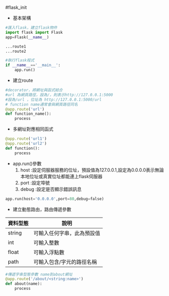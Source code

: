 #flask_init

- 基本架構
```python
#匯入flask，建立flask物件
import flask import Flask
app=Flask(__name__)

...route1
...route2

#執行flask程式
if __name__=='__main__':
    app.run()
```

- 建立route
```python
#decorator，將網址與函式結合
#url 為網頁路徑，設為/，則表示http://127.0.0.1:5000
#設為/url ，位址為 http://127.0.0.1:5000/url
# function name通常會與網頁路徑同名
@app.route('url')
def function_name():
    process
```

- 多網址對應相同函式
```python
@app.route('url1')
@app.route('url2')
def function():
    process

```

- app.run()參數
    1. host :設定伺服器服務的位址，預設值為127.0.0.1,設定為0.0.0.0表示無論本地位址或真實位址都能連上flask伺服器
    2. port :設定埠號
    3. debug :設定是否顯示錯誤訊息      
```python
app.run(host='0.0.0.0',port=80,debug=false)

```

- 建立動態路由，路由傳遞參數

|資料型態|說明|
|--|--|
|string|可輸入任何字串，此為預設值|
|int|可輸入整數|
|float|可輸入浮點數|
|path|可輸入包含/字元的路徑名稱|

```python
#傳遞字串型態參數 name到about網址
@app.route('/about/<string:name>')
def about(name):
    process

```